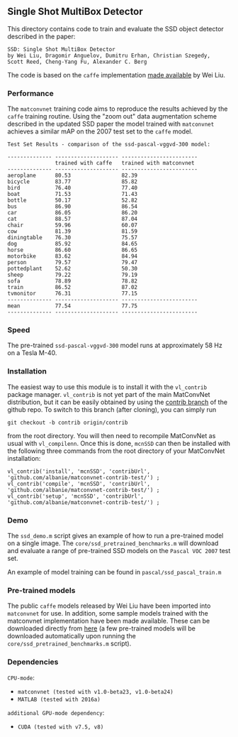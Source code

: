 ## Single Shot MultiBox Detector

This directory contains code to train and evaluate the SSD object detector
described in the paper:

```
SSD: Single Shot MultiBox Detector
by Wei Liu, Dragomir Anguelov, Dumitru Erhan, Christian Szegedy, 
Scott Reed, Cheng-Yang Fu, Alexander C. Berg
```

The code is based on the `caffe` implementation 
[made available](https://github.com/weiliu89/caffe/tree/ssd) by Wei Liu.

### Performance

The `matconvnet` training code aims to reproduce the results
achieved by the `caffe` training routine.  Using the "zoom out"
data augmentation scheme described in the updated SSD paper
the model trained with `matconvnet` achieves
a similar mAP on the 2007 test set to the `caffe` model.

```
Test Set Results - comparison of the ssd-pascal-vggvd-300 model:

-------------- -------------------- ------------------------
               trained with caffe   trained with matconvnet
-------------- -------------------- ------------------------
aeroplane      80.53                82.39
bicycle        83.77                85.82
bird           76.40                77.40
boat           71.53                71.43
bottle         50.17                52.82
bus            86.90                86.54
car            86.05                86.20
cat            88.57                87.04
chair          59.96                60.07
cow            81.39                81.59
diningtable    76.30                75.57
dog            85.92                84.65
horse          86.60                86.65
motorbike      83.62                84.94
person         79.57                79.47
pottedplant    52.62                50.30
sheep          79.22                79.19
sofa           78.89                78.82
train          86.52                87.02
tvmonitor      76.31                77.15
-------------- -------------------- ------------------------
mean           77.54                77.75
-------------- -------------------- ------------------------
```

### Speed

The pre-trained `ssd-pascal-vggvd-300` model runs at approximately 
58 Hz on a Tesla M-40.


### Installation

The easiest way to use this module is to install it with the `vl_contrib` 
package manager. `vl_contrib` is not yet part of the main MatConvNet 
distribution, but it can be easily obtained by using the 
[contrib branch](https://github.com/vlfeat/matconvnet/tree/contrib) of the 
github repo. To switch to this branch (after cloning), you can simply run 

`git checkout -b contrib origin/contrib`

from the root directory. You will then need to recompile MatConvNet as usual 
with `vl_compilenn`.  Once this is done, `mcnSSD` can then be installed with 
the following three commands from the root directory of your MatConvNet 
installation:

```
vl_contrib('install', 'mcnSSD', 'contribUrl', 'github.com/albanie/matconvnet-contrib-test/') ;
vl_contrib('compile', 'mcnSSD', 'contribUrl', 'github.com/albanie/matconvnet-contrib-test/') ;
vl_contrib('setup', 'mcnSSD', 'contribUrl', 'github.com/albanie/matconvnet-contrib-test/') ;
```


### Demo

The `ssd_demo.m` script gives an example of how to run a pre-trained model 
on a single image.  The `core/ssd_pretrained_benchmarks.m` will download 
and evaluate a range of pre-trained SSD models on the `Pascal VOC 2007` test 
set. 

An example of model training can be found in `pascal/ssd_pascal_train.m`


### Pre-trained models

The public `caffe` models released by Wei Liu have been imported into 
`matconvnet` for use.  In addition, some sample models trained with the 
matconvnet implementation have been made available. These can be 
downloaded directly from 
[here](http://www.robots.ox.ac.uk/~albanie/models.html#ssd) (a few pre-trained 
models will be downloaded automatically upon running the 
`core/ssd_pretrained_benchmarks.m` script).


### Dependencies

`CPU-mode`:

* `matconvnet (tested with v1.0-beta23, v1.0-beta24)`
* `MATLAB (tested with 2016a)` 

`additional GPU-mode dependency`:

* `CUDA (tested with v7.5, v8)`
